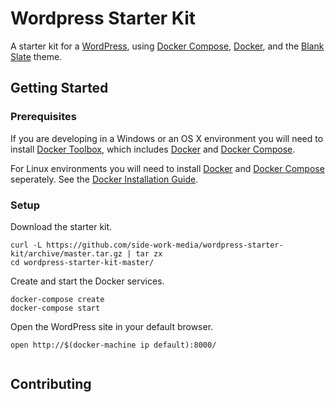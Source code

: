 [Blank Slate]: https://github.com/tidythemes/blankslate
[Docker]: https://docs.docker.com/
[Docker Compose]: https://docs.docker.com/compose/
[Docker Toolbox]: https://www.docker.com/products/docker-toolbox
[Docker Installation Guide]: https://docs.docker.com/compose/install/
[WordPress]: https://codex.wordpress.org/

# Wordpress Starter Kit

A starter kit for a [WordPress], using [Docker Compose], [Docker], and the [Blank Slate] theme.

## Getting Started

### Prerequisites

If you are developing in a Windows or an OS X environment you will need to install [Docker Toolbox], which includes [Docker] and [Docker Compose].

For Linux environments you will need to install [Docker] and [Docker Compose] seperately. See the [Docker Installation Guide].

### Setup

Download the starter kit.
```
curl -L https://github.com/side-work-media/wordpress-starter-kit/archive/master.tar.gz | tar zx
cd wordpress-starter-kit-master/
```

Create and start the Docker services.
```
docker-compose create
docker-compose start
```

Open the WordPress site in your default browser.
```
open http://$(docker-machine ip default):8000/


```

## Contributing



